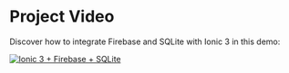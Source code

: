 # Project Video

Discover how to integrate Firebase and SQLite with Ionic 3 in this demo:


[![Ionic 3 + Firebase + SQLite](https://img.youtube.com/vi/cpK1FUPTc5Y/0.jpg)](https://youtu.be/cpK1FUPTc5Y)
